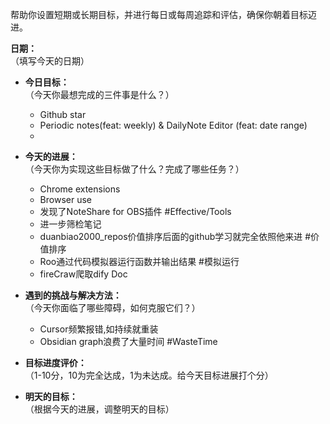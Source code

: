帮助你设置短期或长期目标，并进行每日或每周追踪和评估，确保你朝着目标迈进。

**日期：**  
（填写今天的日期）

- **今日目标：**  
    （今天你最想完成的三件事是什么？）
    - Github star
    - Periodic notes(feat: weekly) & DailyNote Editor (feat: date range)
    - 
- **今天的进展：**  
    （今天你为实现这些目标做了什么？完成了哪些任务？）
     - Chrome extensions
     - Browser use
     - 发现了NoteShare for OBS插件 #Effective/Tools 
     - 进一步筛检笔记
     -  duanbiao2000_repos价值排序后面的github学习就完全依照他来进 #价值排序
     - Roo通过代码模拟器运行函数并输出结果 #模拟运行
     - fireCraw爬取dify Doc
 
- **遇到的挑战与解决方法：**  
    （今天你面临了哪些障碍，如何克服它们？）
    - Cursor频繁报错,如持续就重装
    - Obsidian graph浪费了大量时间 #WasteTime
- **目标进度评价：**  
    （1-10分，10为完全达成，1为未达成。给今天目标进展打个分）
    
- **明天的目标：**  
    （根据今天的进展，调整明天的目标）